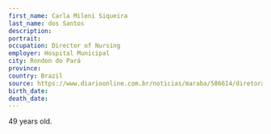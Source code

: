 ```yaml
---
first_name: Carla Mileni Siqueira
last_name: dos Santos
description: 
portrait: 
occupation: Director of Nursing
employer: Hospital Municipal
city: Rondon do Pará
province: 
country: Brazil
source: https://www.diarioonline.com.br/noticias/maraba/586614/diretora-de-enfermagem-do-hospital-de-rondon-do-para-morre-com-covid-19
birth_date: 
death_date: 
---
```


49 years old.